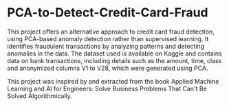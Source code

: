 # PCA-to-Detect-Credit-Card-Fraud

This project offers an alternative approach to credit card fraud detection, using PCA-based anomaly detection rather than supervised learning. It identifies fraudulent transactions by analyzing patterns and detecting anomalies in the data.
The dataset used is available on Kaggle and contains data on bank transactions, including details such as the amount, time, class and anonymized columns V1 to V28, which were generated using PCA.

This project was inspired by and extracted from the book Applied Machine Learning and AI for Engineers: Solve Business Problems That Can't Be Solved Algorithmically.
